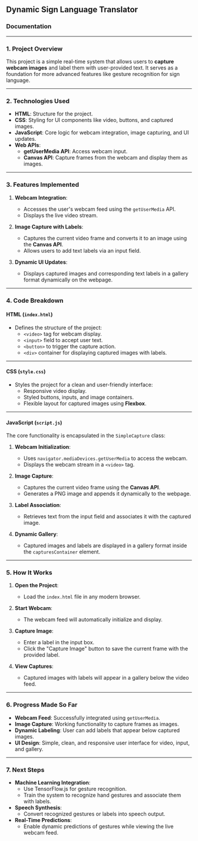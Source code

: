 

## **Dynamic Sign Language Translator**
### **Documentation**

---

### **1. Project Overview**
This project is a simple real-time system that allows users to **capture webcam images** and label them with user-provided text. It serves as a foundation for more advanced features like gesture recognition for sign language.

---

### **2. Technologies Used**
- **HTML**: Structure for the project.
- **CSS**: Styling for UI components like video, buttons, and captured images.
- **JavaScript**: Core logic for webcam integration, image capturing, and UI updates.
- **Web APIs**:
   - **getUserMedia API**: Access webcam input.
   - **Canvas API**: Capture frames from the webcam and display them as images.

---

### **3. Features Implemented**
1. **Webcam Integration**:
   - Accesses the user's webcam feed using the `getUserMedia` API.
   - Displays the live video stream.

2. **Image Capture with Labels**:
   - Captures the current video frame and converts it to an image using the **Canvas API**.
   - Allows users to add text labels via an input field.

3. **Dynamic UI Updates**:
   - Displays captured images and corresponding text labels in a gallery format dynamically on the webpage.

---

### **4. Code Breakdown**
#### **HTML** (`index.html`)
- Defines the structure of the project:
   - `<video>` tag for webcam display.
   - `<input>` field to accept user text.
   - `<button>` to trigger the capture action.
   - `<div>` container for displaying captured images with labels.

---

#### **CSS** (`style.css`)
- Styles the project for a clean and user-friendly interface:
   - Responsive video display.
   - Styled buttons, inputs, and image containers.
   - Flexible layout for captured images using **Flexbox**.

---

#### **JavaScript** (`script.js`)
The core functionality is encapsulated in the `SimpleCapture` class:
1. **Webcam Initialization**:
   - Uses `navigator.mediaDevices.getUserMedia` to access the webcam.
   - Displays the webcam stream in a `<video>` tag.

2. **Image Capture**:
   - Captures the current video frame using the **Canvas API**.
   - Generates a PNG image and appends it dynamically to the webpage.

3. **Label Association**:
   - Retrieves text from the input field and associates it with the captured image.

4. **Dynamic Gallery**:
   - Captured images and labels are displayed in a gallery format inside the `capturesContainer` element.

---

### **5. How It Works**
1. **Open the Project**:
   - Load the `index.html` file in any modern browser.

2. **Start Webcam**:
   - The webcam feed will automatically initialize and display.

3. **Capture Image**:
   - Enter a label in the input box.
   - Click the "Capture Image" button to save the current frame with the provided label.

4. **View Captures**:
   - Captured images with labels will appear in a gallery below the video feed.

---

### **6. Progress Made So Far**
- **Webcam Feed**: Successfully integrated using `getUserMedia`.
- **Image Capture**: Working functionality to capture frames as images.
- **Dynamic Labeling**: User can add labels that appear below captured images.
- **UI Design**: Simple, clean, and responsive user interface for video, input, and gallery.

---

### **7. Next Steps**
- **Machine Learning Integration**:
   - Use TensorFlow.js for gesture recognition.
   - Train the system to recognize hand gestures and associate them with labels.
- **Speech Synthesis**:
   - Convert recognized gestures or labels into speech output.
- **Real-Time Predictions**:
   - Enable dynamic predictions of gestures while viewing the live webcam feed.


